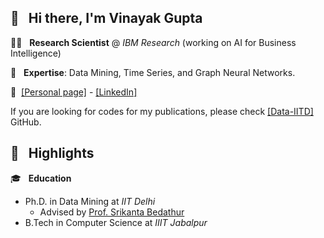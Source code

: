## 👋  &nbsp; Hi there, I'm Vinayak Gupta
👨‍💻 &nbsp; **Research Scientist** @ *IBM Research* (working on AI for Business Intelligence)

:telescope: &nbsp; **Expertise**: Data  Mining, Time Series, and Graph Neural Networks.

:link:&nbsp;
[[Personal page]](https://gvinayak.github.io) - 
[[LinkedIn]](https://www.linkedin.com/in/guptavinayak51/)

If you are looking for codes for my publications, please check [[Data-IITD]](https://github.com/data-iitd) GitHub. 


## :flashlight: &nbsp; Highlights 
:mortar_board: &nbsp; **Education**
* Ph.D. in Data Mining at *IIT Delhi*
  * Advised by [Prof. Srikanta Bedathur](https://www.cse.iitd.ac.in/~srikanta/)
* B.Tech in Computer Science at *IIIT Jabalpur*
